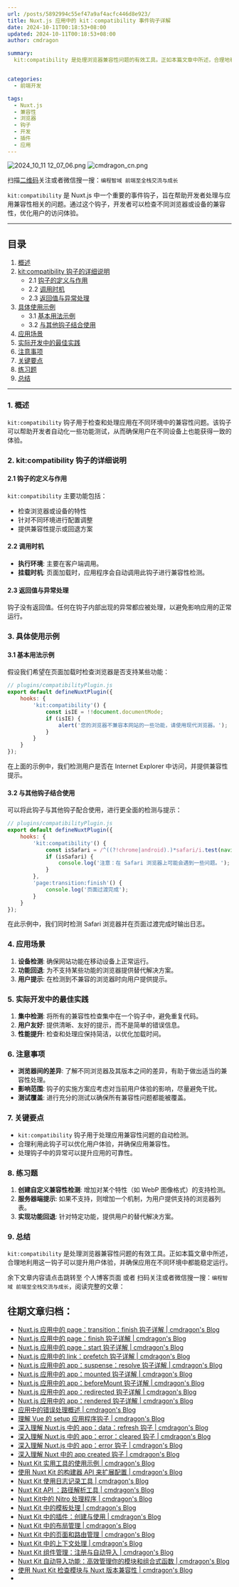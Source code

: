 ```yaml
---
url: /posts/5892994c55ef47a9af4acfc446d8e923/
title: Nuxt.js 应用中的 kit：compatibility 事件钩子详解
date: 2024-10-11T00:18:53+08:00
updated: 2024-10-11T00:18:53+08:00
author: cmdragon

summary:
  kit:compatibility 是处理浏览器兼容性问题的有效工具。正如本篇文章中所述，合理地利用这一钩子可以提升用户体验，并确保应用在不同环境中都能稳定运行。


categories:
  - 前端开发

tags:
  - Nuxt.js
  - 兼容性
  - 浏览器
  - 钩子
  - 开发
  - 插件
  - 应用
---
```


<img src="https://static.cmdragon.cn/blog/images/2024_10_11 12_07_06.png@blog" title="2024_10_11 12_07_06.png" alt="2024_10_11 12_07_06.png"/>

<img src="https://api2.cmdragon.cn/upload/cmder/20250304_012821924.jpg" title="cmdragon_cn.png" alt="cmdragon_cn.png"/>


扫描[二维码](https://api2.cmdragon.cn/upload/cmder/20250304_012821924.jpg)关注或者微信搜一搜：`编程智域 前端至全栈交流与成长`

`kit:compatibility` 是 Nuxt.js 中一个重要的事件钩子，旨在帮助开发者处理与应用兼容性相关的问题。通过这个钩子，开发者可以检查不同浏览器或设备的兼容性，优化用户的访问体验。

---

## 目录

1. [概述](#1-概述)
2. [kit:compatibility 钩子的详细说明](#2-kitcompatibility-钩子的详细说明)
    - 2.1 [钩子的定义与作用](#21-钩子的定义与作用)
    - 2.2 [调用时机](#22-调用时机)
    - 2.3 [返回值与异常处理](#23-返回值与异常处理)
3. [具体使用示例](#3-具体使用示例)
    - 3.1 [基本用法示例](#31-基本用法示例)
    - 3.2 [与其他钩子结合使用](#32-与其他钩子结合使用)
4. [应用场景](#4-应用场景)
5. [实际开发中的最佳实践](#5-实际开发中的最佳实践)
6. [注意事项](#6-注意事项)
7. [关键要点](#7-关键要点)
8. [练习题](#8-练习题)
9. [总结](#9-总结)

---

### 1. 概述

`kit:compatibility` 钩子用于检查和处理应用在不同环境中的兼容性问题。该钩子可以帮助开发者自动化一些功能测试，从而确保用户在不同设备上也能获得一致的体验。

### 2. kit:compatibility 钩子的详细说明

#### 2.1 钩子的定义与作用

`kit:compatibility` 主要功能包括：

- 检查浏览器或设备的特性
- 针对不同环境进行配置调整
- 提供兼容性提示或回退方案

#### 2.2 调用时机

- **执行环境**: 主要在客户端调用。
- **挂载时机**: 页面加载时，应用程序会自动调用此钩子进行兼容性检测。

#### 2.3 返回值与异常处理

钩子没有返回值。任何在钩子内部出现的异常都应被处理，以避免影响应用的正常运行。

### 3. 具体使用示例

#### 3.1 基本用法示例

假设我们希望在页面加载时检查浏览器是否支持某些功能：

```javascript
// plugins/compatibilityPlugin.js
export default defineNuxtPlugin({
    hooks: {
        'kit:compatibility'() {
            const isIE = !!document.documentMode;
            if (isIE) {
                alert('您的浏览器不兼容本网站的一些功能，请使用现代浏览器。');
            }
        }
    }
});
```

在上面的示例中，我们检测用户是否在 Internet Explorer 中访问，并提供兼容性提示。

#### 3.2 与其他钩子结合使用

可以将此钩子与其他钩子配合使用，进行更全面的检测与提示：

```javascript
// plugins/compatibilityPlugin.js
export default defineNuxtPlugin({
    hooks: {
        'kit:compatibility'() {
            const isSafari = /^((?!chrome|android).)*safari/i.test(navigator.userAgent);
            if (isSafari) {
                console.log('注意：在 Safari 浏览器上可能会遇到一些问题。');
            }
        },
        'page:transition:finish'() {
            console.log('页面过渡完成');
        }
    }
});
```

在此示例中，我们同时检测 Safari 浏览器并在页面过渡完成时输出日志。

### 4. 应用场景

1. **设备检测**: 确保网站功能在移动设备上正常运行。
2. **功能回退**: 为不支持某些功能的浏览器提供替代解决方案。
3. **用户提示**: 在检测到不兼容的浏览器时向用户提供提示。

### 5. 实际开发中的最佳实践

1. **集中检测**: 将所有的兼容性检查集中在一个钩子中，避免重复代码。
2. **用户友好**: 提供清晰、友好的提示，而不是简单的错误信息。
3. **性能提升**: 检查和处理应保持简洁，以优化加载时间。

### 6. 注意事项

- **浏览器间的差异**: 了解不同浏览器及其版本之间的差异，有助于做出适当的兼容性处理。
- **影响范围**: 钩子的实施方案应考虑对当前用户体验的影响，尽量避免干扰。
- **测试覆盖**: 进行充分的测试以确保所有兼容性问题都能被覆盖。

### 7. 关键要点

- `kit:compatibility` 钩子用于处理应用兼容性问题的自动检测。
- 合理利用此钩子可以优化用户体验，并确保应用兼容性。
- 处理钩子中的异常可以提升应用的可靠性。

### 8. 练习题

1. **创建自定义兼容性检测**: 增加对某个特性（如 WebP 图像格式）的支持检测。
2. **服务器端提示**: 如果不支持，则增加一个机制，为用户提供支持的浏览器列表。
3. **实现功能回退**: 针对特定功能，提供用户的替代解决方案。

### 9. 总结

`kit:compatibility` 是处理浏览器兼容性问题的有效工具。正如本篇文章中所述，合理地利用这一钩子可以提升用户体验，并确保应用在不同环境中都能稳定运行。

余下文章内容请点击跳转至 个人博客页面 或者 扫码关注或者微信搜一搜：`编程智域 前端至全栈交流与成长`，阅读完整的文章：

## 往期文章归档：

- [Nuxt.js 应用中的 page：transition：finish 钩子详解 | cmdragon's Blog](https://blog.cmdragon.cn/posts/80acaed2b809/)
- [Nuxt.js 应用中的 page：finish 钩子详解 | cmdragon's Blog](https://blog.cmdragon.cn/posts/2e422732f13a/)
- [Nuxt.js 应用中的 page：start 钩子详解 | cmdragon's Blog](https://blog.cmdragon.cn/posts/9876204f1a7b/)
- [Nuxt.js 应用中的 link：prefetch 钩子详解 | cmdragon's Blog](https://blog.cmdragon.cn/posts/3821d8f8b93e/)
- [Nuxt.js 应用中的 app：suspense：resolve 钩子详解 | cmdragon's Blog](https://blog.cmdragon.cn/posts/aca9f9d7692b/)
- [Nuxt.js 应用中的 app：mounted 钩子详解 | cmdragon's Blog](https://blog.cmdragon.cn/posts/a07f12bddf8c/)
- [Nuxt.js 应用中的 app：beforeMount 钩子详解 | cmdragon's Blog](https://blog.cmdragon.cn/posts/bbdca1e3d9a5/)
- [Nuxt.js 应用中的 app：redirected 钩子详解 | cmdragon's Blog](https://blog.cmdragon.cn/posts/c83b294c7a07/)
- [Nuxt.js 应用中的 app：rendered 钩子详解 | cmdragon's Blog](https://blog.cmdragon.cn/posts/26479872ffdc/)
- [应用中的错误处理概述 | cmdragon's Blog](https://blog.cmdragon.cn/posts/5c9b317a962a/)
- [理解 Vue 的 setup 应用程序钩子 | cmdragon's Blog](https://blog.cmdragon.cn/posts/405db1302a23/)
- [深入理解 Nuxt.js 中的 app：data：refresh 钩子 | cmdragon's Blog](https://blog.cmdragon.cn/posts/6f0c4f34bc45/)
- [深入理解 Nuxt.js 中的 app：error：cleared 钩子 | cmdragon's Blog](https://blog.cmdragon.cn/posts/732d62232fb8/)
- [深入理解 Nuxt.js 中的 app：error 钩子 | cmdragon's Blog](https://blog.cmdragon.cn/posts/cb83a085e7a4/)
- [深入理解 Nuxt 中的 app created 钩子 | cmdragon's Blog](https://blog.cmdragon.cn/posts/188ad06ef45a/)
- [Nuxt Kit 实用工具的使用示例 | cmdragon's Blog](https://blog.cmdragon.cn/posts/a66da411afd2/)
- [使用 Nuxt Kit 的构建器 API 来扩展配置 | cmdragon's Blog](https://blog.cmdragon.cn/posts/f6e87c3cf111/)
- [Nuxt Kit 使用日志记录工具 | cmdragon's Blog](https://blog.cmdragon.cn/posts/37ad5a680e7d/)
- [Nuxt Kit API ：路径解析工具 | cmdragon's Blog](https://blog.cmdragon.cn/posts/441492dbf6ae/)
- [Nuxt Kit中的 Nitro 处理程序 | cmdragon's Blog](https://blog.cmdragon.cn/posts/2bd1fe409aca/)
- [Nuxt Kit 中的模板处理 | cmdragon's Blog](https://blog.cmdragon.cn/posts/4cf144d7b562/)
- [Nuxt Kit 中的插件：创建与使用 | cmdragon's Blog](https://blog.cmdragon.cn/posts/080baafc9cf0/)
- [Nuxt Kit 中的布局管理 | cmdragon's Blog](https://blog.cmdragon.cn/posts/1c99e3fc4fb0/)
- [Nuxt Kit 中的页面和路由管理 | cmdragon's Blog](https://blog.cmdragon.cn/posts/85c68e006ffc/)
- [Nuxt Kit 中的上下文处理 | cmdragon's Blog](https://blog.cmdragon.cn/posts/83b074b7a330/)
- [Nuxt Kit 组件管理：注册与自动导入 | cmdragon's Blog](https://blog.cmdragon.cn/posts/1097e357ea9a/)
- [Nuxt Kit 自动导入功能：高效管理你的模块和组合式函数 | cmdragon's Blog](https://blog.cmdragon.cn/posts/54548c5422db/)
- [使用 Nuxt Kit 检查模块与 Nuxt 版本兼容性 | cmdragon's Blog](https://blog.cmdragon.cn/posts/7739f2e3f502/)
-


